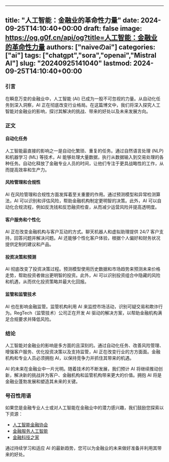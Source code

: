 
---
title: "人工智能：金融业的革命性力量"
date: 2024-09-25T14:10:40+00:00
draft: false
image: https://og.g0f.cn/api/og?title=人工智能：金融业的革命性力量
authors: ["naiveのai"]
categories: ["ai"]
tags: ["chatgpt","sora","openai","Mistral AI"]
slug: "20240925141040"
lastmod: 2024-09-25T14:10:40+00:00
---
### 引言

在瞬息万变的金融业中，人工智能 (AI) 已成为一股不可忽视的力量。从自动化任务到深入洞察，AI 正在彻底改变行业格局。在这篇博文中，我们将深入探究人工智能对金融业的影响，探讨其解决的挑战、带来的好处以及未来发展方向。

### 正文

#### 自动化任务

人工智能最直接的影响之一是自动化繁琐、重复的任务。通过自然语言处理 (NLP) 和机器学习 (ML) 等技术，AI 能够处理大量数据，执行从数据输入到交易处理的各种任务。自动化释放了金融专业人员的时间，让他们专注于更具战略性的工作，从而提高效率和生产力。

#### 风险管理和合规性

AI 在风险管理和合规性方面发挥着至关重要的作用。通过预测模型和异常检测算法，AI 可以识别和评估风险，帮助金融机构制定更明智的决策。此外，AI 可以自动化合规流程，例如反洗钱和反恐融资检查，从而减少运营风险并提高透明度。

#### 客户服务和个性化

AI 正在改变金融机构与客户互动的方式。聊天机器人和虚拟助理提供 24/7 客户支持，回答问题并解决问题。AI 还能够个性化客户体验，根据个人偏好和财务状况提供定制的建议和产品。

#### 投资决策和预测

AI 彻底改变了投资决策过程。预测模型使用历史数据和市场趋势来预测未来价格走势，帮助投资者做出更明智的投资。此外，AI 可以识别投资组合中隐藏的风险和机遇，从而优化投资策略并最大化回报。

#### 监管和监管技术

AI 也在影响金融监管。监管机构利用 AI 来监控市场活动，识别可疑交易和欺诈行为。RegTech（监管技术）公司正在开发 AI 驱动的解决方案，以帮助金融机构满足合规要求并降低风险。

### 结论

人工智能对金融业的影响是多方面的且深刻的。通过自动化任务、改善风险管理、增强客户服务、优化投资决策以及支持监管，AI 正在改变行业的方方面面。金融机构和专业人员必须拥抱 AI，以保持竞争力并抓住其带来的机遇。

AI 的未来在金融业中一片光明。随着技术的不断发展，我们预计 AI 将继续推动创新，解决新的挑战并为客户、金融机构和监管机构带来更大的价值。拥抱 AI 将是金融业蓬勃发展和塑造其未来的关键。

### 号召性用语

如果您是金融专业人士或对人工智能在金融业中的潜力感兴趣，我们鼓励您探索以下资源：

- [人工智能金融协会](https://www.aiaf.ai/)
- [金融服务人工智能](https://www.fsai.org/)
- [金融科技之家](https://www.fintechhouse.org/)

通过持续学习和适应 AI 的最新趋势，您可以为金融业的未来做好准备并利用其带来的好处。